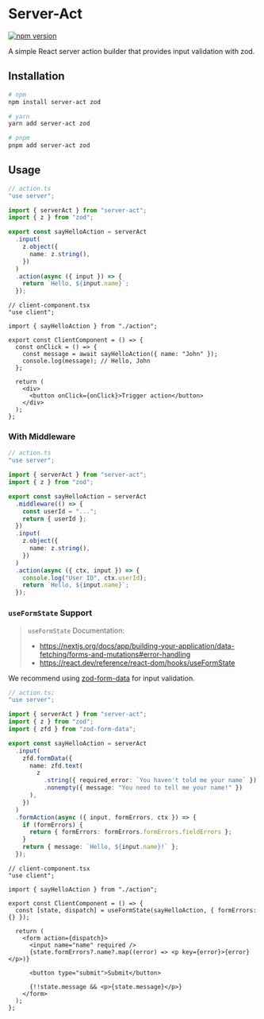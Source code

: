 # Server-Act

[![npm version](https://badge.fury.io/js/server-act.svg)](https://badge.fury.io/js/server-act)

A simple React server action builder that provides input validation with zod.

## Installation

```bash
# npm
npm install server-act zod

# yarn
yarn add server-act zod

# pnpm
pnpm add server-act zod
```

## Usage

```ts
// action.ts
"use server";

import { serverAct } from "server-act";
import { z } from "zod";

export const sayHelloAction = serverAct
  .input(
    z.object({
      name: z.string(),
    })
  )
  .action(async ({ input }) => {
    return `Hello, ${input.name}`;
  });
```

```tsx
// client-component.tsx
"use client";

import { sayHelloAction } from "./action";

export const ClientComponent = () => {
  const onClick = () => {
    const message = await sayHelloAction({ name: "John" });
    console.log(message); // Hello, John
  };

  return (
    <div>
      <button onClick={onClick}>Trigger action</button>
    </div>
  );
};
```

### With Middleware

```ts
// action.ts
"use server";

import { serverAct } from "server-act";
import { z } from "zod";

export const sayHelloAction = serverAct
  .middleware(() => {
    const userId = "...";
    return { userId };
  })
  .input(
    z.object({
      name: z.string(),
    })
  )
  .action(async ({ ctx, input }) => {
    console.log("User ID", ctx.userId);
    return `Hello, ${input.name}`;
  });
```

### `useFormState` Support

> `useFormState` Documentation:
>
> - https://nextjs.org/docs/app/building-your-application/data-fetching/forms-and-mutations#error-handling
> - https://react.dev/reference/react-dom/hooks/useFormState

We recommend using [zod-form-data](https://www.npmjs.com/package/zod-form-data) for input validation.

```ts
// action.ts;
"use server";

import { serverAct } from "server-act";
import { z } from "zod";
import { zfd } from "zod-form-data";

export const sayHelloAction = serverAct
  .input(
    zfd.formData({
      name: zfd.text(
        z
          .string({ required_error: `You haven't told me your name` })
          .nonempty({ message: "You need to tell me your name!" })
      ),
    })
  )
  .formAction(async ({ input, formErrors, ctx }) => {
    if (formErrors) {
      return { formErrors: formErrors.formErrors.fieldErrors };
    }
    return { message: `Hello, ${input.name}!` };
  });
```

```tsx
// client-component.tsx
"use client";

import { sayHelloAction } from "./action";

export const ClientComponent = () => {
  const [state, dispatch] = useFormState(sayHelloAction, { formErrors: {} });

  return (
    <form action={dispatch}>
      <input name="name" required />
      {state.formErrors?.name?.map((error) => <p key={error}>{error}</p>)}

      <button type="submit">Submit</button>

      {!!state.message && <p>{state.message}</p>}
    </form>
  );
};
```
